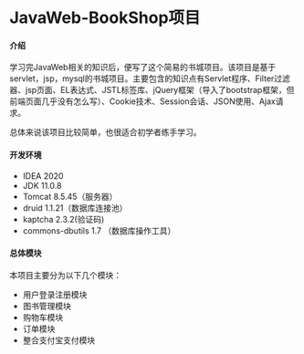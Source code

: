 # JavaWeb-BookShop项目 

#### 介绍

学习完JavaWeb相关的知识后，便写了这个简易的书城项目。该项目是基于servlet，jsp，mysql的书城项目。主要包含的知识点有Servlet程序、Filter过滤器、jsp页面、EL表达式、JSTL标签库、jQuery框架（导入了bootstrap框架，但前端页面几乎没有怎么写）、Cookie技术、Session会话、JSON使用、Ajax请求。

总体来说该项目比较简单，也很适合初学者练手学习。



#### 开发环境

- IDEA 2020
- JDK 11.0.8
- Tomcat 8.5.45（服务器）
- druid 1.1.21（数据库连接池）
- kaptcha 2.3.2(验证码)
- commons-dbutils 1.7 （数据库操作工具）



#### 总体模块

本项目主要分为以下几个模块：

- 用户登录注册模块
- 图书管理模块
- 购物车模块
- 订单模块
- 整合支付宝支付模块